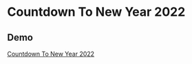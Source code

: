 
# Countdown To New Year 2022

## Demo
[Countdown To New Year 2022](https://zamanet.github.io/Countdown-To-New-Year-2022/)